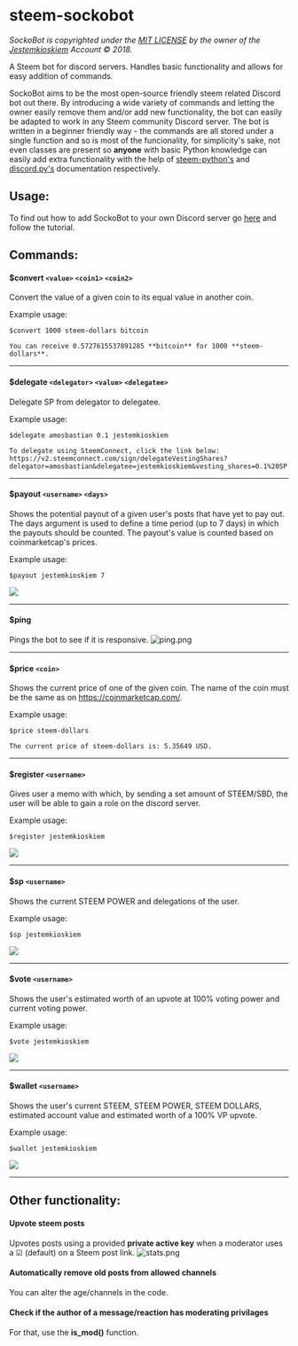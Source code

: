 # steem-sockobot
*SockoBot is copyrighted under the [MIT LICENSE](https://github.com/Jestemkioskiem/steem-sockobot/blob/master/LICENSE) by the owner of the [Jestemkioskiem](https://github.com/Jestemkioskiem/) Account © 2018.*


A Steem bot for discord servers. Handles basic functionality and allows for easy addition of commands.

SockoBot aims to be the most open-source friendly steem related Discord bot out there. By introducing a wide variety of commands and letting the owner easily remove them and/or add new functionality, the bot can easily be adapted to work in any Steem community Discord server. The bot is written in a beginner friendly way - the commands are all stored under a single function and so is most of the funcionality, for simplicity's sake, not even classes are present so **anyone** with basic Python knowledge can easily add extra functionality with the help of [steem-python's](http://steem.readthedocs.io/en/latest/index.html) and [discord.py's](https://discordpy.readthedocs.io/en/latest/) documentation respectively.

## Usage:

To find out how to add SockoBot to your own Discord server go [here](https://github.com/Jestemkioskiem/steem-sockobot/blob/master/HOW_TO_DEPLOY.md) and follow the tutorial.

## Commands:

#### $convert `<value>` `<coin1>` `<coin2>`
Convert the value of a given coin to its equal value in another coin.

Example usage:
```
$convert 1000 steem-dollars bitcoin

You can receive 0.5727615537891285 **bitcoin** for 1000 **steem-dollars**.
```

---

#### $delegate `<delegator>` `<value>` `<delegatee>`
Delegate SP from delegator to delegatee.

Example usage:

```
$delegate amosbastian 0.1 jestemkioskiem

To delegate using SteemConnect, click the link below: 
https://v2.steemconnect.com/sign/delegateVestingShares?delegator=amosbastian&delegatee=jestemkioskiem&vesting_shares=0.1%20SP
```

---

#### $payout `<username>` `<days>` 
Shows the potential payout of a given user's posts that have yet to pay out. The days argument is used to define a time period (up to 7 days) in which the payouts should be counted. The payout's value is counted based on coinmarketcap's prices.

Example usage:
```
$payout jestemkioskiem 7
``` 

![](https://i.imgur.com/yhshKbe.png)

---

#### $ping 
Pings the bot to see if it is responsive.
![ping.png](https://i.imgur.com/6kWkzjO.png)

---

#### $price `<coin>`
Shows the current price of one of the given coin. The name of the coin must be the same as on https://coinmarketcap.com/.

Example usage:

```
$price steem-dollars
    
The current price of steem-dollars is: 5.35649 USD.
```

---

#### $register `<username>`
Gives user a memo with which, by sending a set amount of STEEM/SBD, the user will be able to gain a role on the discord server. 

Example usage:

```
$register jestemkioskiem
```

![](https://camo.githubusercontent.com/1d2f42f41dc0952608ab30a096ecc9313017fe1f/68747470733a2f2f692e696d6775722e636f6d2f506948775942702e706e67)

---

#### $sp `<username>`
Shows the current STEEM POWER and delegations of the user.

Example usage:

```
$sp jestemkioskiem
```

![](https://i.imgur.com/QnbHjgW.png)

---

#### $vote `<username>`
Shows the user's estimated worth of an upvote at 100% voting power and current voting power.

Example usage:

```
$vote jestemkioskiem
```

![](https://i.imgur.com/VXfD5EE.png)

---

#### $wallet `<username>`
Shows the user's current STEEM, STEEM POWER, STEEM DOLLARS, estimated account value and estimated worth of a 100% VP upvote.

Example usage:

```
$wallet jestemkioskiem
```

![](https://i.imgur.com/ck7gwbS.png)

---

## Other functionality:

#### Upvote steem posts
Upvotes posts using a provided **private active key** when a moderator uses a ☑ (default) on a Steem post link.
![stats.png](https://steemitimages.com/0x0/https://res.cloudinary.com/hpiynhbhq/image/upload/v1514307010/gq6pewla6ild673qpddn.png)

#### Automatically remove old posts from allowed channels
You can alter the age/channels in the code.

#### Check if the author of a message/reaction has moderating privilages
For that, use the **is_mod()** function.
